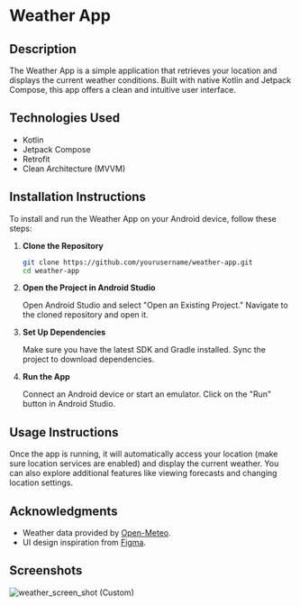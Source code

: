 # Weather App

## Description
The Weather App is a simple application that retrieves your location and displays the current weather conditions. Built with native Kotlin and Jetpack Compose, this app offers a clean and intuitive user interface.

## Technologies Used
- Kotlin
- Jetpack Compose
- Retrofit
- Clean Architecture (MVVM)

## Installation Instructions
To install and run the Weather App on your Android device, follow these steps:

1. **Clone the Repository**
   ```bash
   git clone https://github.com/yourusername/weather-app.git
   cd weather-app
2. **Open the Project in Android Studio**

    Open Android Studio and select "Open an Existing Project."
    Navigate to the cloned repository and open it.
  
 3. **Set Up Dependencies**
    
    Make sure you have the latest SDK and Gradle installed. Sync the project to download dependencies.
    
4. **Run the App**
   
    Connect an Android device or start an emulator.
    Click on the "Run" button in Android Studio.

## Usage Instructions
Once the app is running, it will automatically access your location (make sure location services are enabled) and display the current weather. You can also explore additional features like viewing forecasts and changing location settings.

## Acknowledgments
- Weather data provided by [Open-Meteo](https://open-meteo.com).
- UI design inspiration from [Figma](https://www.figma.com/design/UWIXCqgxTylb4HWrxR9dwR/Weather-%7C-App-(Community)?node-id=401-169&node-type=frame).

## Screenshots

![weather_screen_shot (Custom)](https://github.com/user-attachments/assets/93f1e33c-5486-4212-b854-567b63d65792)
